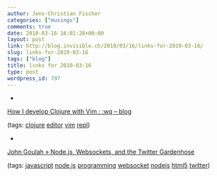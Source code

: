 ```yaml
---
author: Jens-Christian Fischer
categories: ["musings"]
comments: true
date: 2010-03-16 16:01:28+00:00
layout: post
link: http://blog.invisible.ch/2010/03/16/links-for-2010-03-16/
slug: links-for-2010-03-16
tags: ["blog"]
title: links for 2010-03-16
type: post
wordpress_id: 797
---
```


  * 
                

[How I develop Clojure with Vim : :wq – blog](http://writequit.org/blog/?p=386)


                
                

(tags: [clojure](http://delicious.com/jaycee/clojure) [editor](http://delicious.com/jaycee/editor) [vim](http://delicious.com/jaycee/vim) [repl](http://delicious.com/jaycee/repl))


            
  * 
                

[John Goulah » Node.js, Websockets, and the Twitter Gardenhose](http://blog.johngoulah.com/2010/03/nodejs-websockets-and-the-twitter-gardenhose/)


                
                

(tags: [javascript](http://delicious.com/jaycee/javascript) [node.js](http://delicious.com/jaycee/node.js) [programming](http://delicious.com/jaycee/programming) [websocket](http://delicious.com/jaycee/websocket) [nodejs](http://delicious.com/jaycee/nodejs) [html5](http://delicious.com/jaycee/html5) [twitter](http://delicious.com/jaycee/twitter))


            
